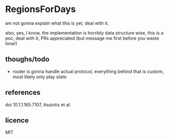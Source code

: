 # RegionsForDays

am not gonna explain what this is yet, deal with it.

also, yes, I know, the implementation is horribly data structure wise, this is a poc, deal with it, PRs appreciated (but
message me first before you waste time!)

## thoughs/todo

- router is gonna handle actual protocol, everything behind that is custom, most likely only play state

## references

doi 10.1.1.165.7107, Assiotis et al.

## licence

MIT
